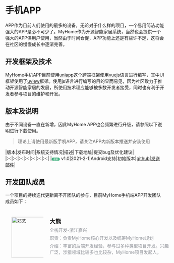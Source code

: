 # 手机APP

APP作为目前人们使用的最多的设备，无论对于什么样的项目，一个易用简洁功能强大的APP是必不可少了。MyHome作为开源智能家居系统，当然也会提供一个强大的APP供用户使用，当然由于时间仓促，APP功能上还是有些许不足，这将会在社区的慢慢成长中逐渐完善。

## 开发框架及技术
MyHome手机APP目前使用[uniapp](https://uniapp.dcloud.io/)这个跨端框架使用[vuejs](https://cn.vuejs.org/)语言进行编写，其中UI框架使用了[uview](https://uviewui.com/)框架。使用js语言进行编写的目的显而易见，因为社区致力于推动开源智能家居的发展，所使用技术理应能够被多数开发者接受，同时也有利于开发者参与项目的维护和开发。

## 版本及说明
由于不同设备一直在新增，因此MyHome APP也会频繁进行升级，请参照以下说明进行下载使用。
> 理论上请使用最新版手机APP，请关注APP内新版本推送并安装使用

|版本|发布时间|系统支持情况|描述|下载地址|提交bug及优化建议|
|:-:|:-:|:-:|:-:|:-:|:-:|:-:|
|<span style="font-size: 8px;background-color: #3EAF7C;color: #FFFFFF;padding-left: 5px;padding-right: 5px;border-radius: 5px">最新</span> v1.0|2021-2-1|Android支持|初始版本|[github](https://www.baidu.com)|[发送邮件](https://www.baidu.com)|

## 开发团队成员
一个项目的持续迭代更新离不开团队的参与，目前MyHome手机端APP开发团队成员如下：

<div style="margin-top:20px;padding:20px;display:flex;width:100%">
    <div style="width:20%;display: flex;justify-content: center;" >
        <img :src="$withBase('/dengyi.jpg')" alt="邓艺" height="130px">
    </div>
    <div style="width:80%;margin-left:20px;display:flex;flex-direction: column;">
        <span style="font-size: 18px;font-weight: bold;">大熊</span>
        <span style="color: #909399;margin-top:5px">全栈开发-浙江嘉兴</span>
        <span style="color: #909399;margin-top:5px">职责：负责MyHome核心开发以及统筹MyHome规划</span>
        <span style="color: #909399;margin-top:5px">介绍：丰富的后端开发经验，参与过多种类型项目开发。兴趣广泛，涉猎领域比较多也比较杂，MyHome项目发起人。</span>
    </div>
</div>